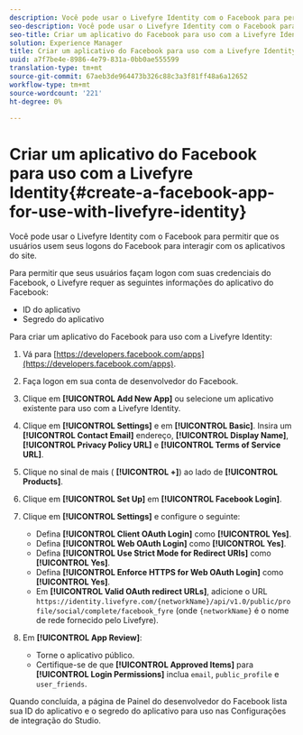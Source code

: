 ```yaml
---
description: Você pode usar o Livefyre Identity com o Facebook para permitir que os usuários usem seus logons do Facebook para interagir com os aplicativos do site.
seo-description: Você pode usar o Livefyre Identity com o Facebook para permitir que os usuários usem seus logons do Facebook para interagir com os aplicativos do site.
seo-title: Criar um aplicativo do Facebook para uso com a Livefyre Identity
solution: Experience Manager
title: Criar um aplicativo do Facebook para uso com a Livefyre Identity
uuid: a7f7be4e-8986-4e79-831a-0bb0ae555599
translation-type: tm+mt
source-git-commit: 67aeb3de964473b326c88c3a3f81ff48a6a12652
workflow-type: tm+mt
source-wordcount: '221'
ht-degree: 0%

---
```



# Criar um aplicativo do Facebook para uso com a Livefyre Identity{#create-a-facebook-app-for-use-with-livefyre-identity}

Você pode usar o Livefyre Identity com o Facebook para permitir que os usuários usem seus logons do Facebook para interagir com os aplicativos do site.

Para permitir que seus usuários façam logon com suas credenciais do Facebook, o Livefyre requer as seguintes informações do aplicativo do Facebook:

* ID do aplicativo
* Segredo do aplicativo

Para criar um aplicativo do Facebook para uso com a Livefyre Identity:

1. Vá para [https://developers.facebook.com/apps](https://developers.facebook.com/apps).
1. Faça logon em sua conta de desenvolvedor do Facebook.
1. Clique em **[!UICONTROL Add New App]** ou selecione um aplicativo existente para uso com a Livefyre Identity.
1. Clique em **[!UICONTROL Settings]** e em **[!UICONTROL Basic]**. Insira um **[!UICONTROL Contact Email]** endereço, **[!UICONTROL Display Name]**, **[!UICONTROL Privacy Policy URL]** e **[!UICONTROL Terms of Service URL]**.
1. Clique no sinal de mais ( **[!UICONTROL +]**) ao lado de **[!UICONTROL Products]**.
1. Clique em **[!UICONTROL Set Up]** em **[!UICONTROL Facebook Login]**.
1. Clique em **[!UICONTROL Settings]** e configure o seguinte:

   * Defina **[!UICONTROL Client OAuth Login]** como **[!UICONTROL Yes]**.
   * Defina **[!UICONTROL Web OAuth Login]** como **[!UICONTROL Yes]**.
   * Defina **[!UICONTROL Use Strict Mode for Redirect URIs]** como **[!UICONTROL Yes]**.
   * Defina **[!UICONTROL Enforce HTTPS for Web OAuth Login]** como **[!UICONTROL Yes]**.
   * Em **[!UICONTROL Valid OAuth redirect URLs]**, adicione o URL `https://identity.livefyre.com/{networkName}/api/v1.0/public/profile/social/complete/facebook_fyre` (onde `{networkName}` é o nome de rede fornecido pelo Livefyre).

1. Em **[!UICONTROL App Review]**:

   * Torne o aplicativo público.
   * Certifique-se de que **[!UICONTROL Approved Items]** para **[!UICONTROL Login Permissions]** inclua `email`, `public_profile` e `user_friends`.

Quando concluída, a página de Painel do desenvolvedor do Facebook lista sua ID do aplicativo e o segredo do aplicativo para uso nas Configurações de integração do Studio.
